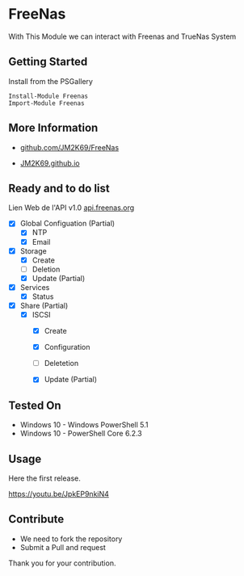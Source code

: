 # FreeNas

With This Module we can interact with Freenas and TrueNas System

## Getting Started

Install from the PSGallery 

    Install-Module Freenas
    Import-Module Freenas


## More Information

* [github.com/JM2K69/FreeNas](https://github.com/JM2K69/FreeNas)

* [JM2K69.github.io](https://JM2K69.github.io)

## Ready and to do list

Lien Web de l'API v1.0 [api.freenas.org](http://api.freenas.org)

- [X] Global Configuation (Partial)
    - [x] NTP
    - [x] Email
- [x] Storage
    - [x] Create
    - [ ] Deletion
    - [x] Update (Partial)
- [x] Services
    - [X] Status
- [x] Share (Partial)
    - [x] ISCSI
         - [x] Create
         - [x] Configuration
         - [ ] Deletetion
         - [x] Update (Partial)


## Tested On

* Windows 10 - Windows PowerShell 5.1
* Windows 10 - PowerShell Core 6.2.3 


## Usage

Here the first release.

https://youtu.be/JpkEP9nkiN4

## Contribute

- We need to fork the repository
- Submit a Pull and request

Thank you for your contribution.
